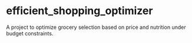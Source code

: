 # efficient_shopping_optimizer
A project to optimize grocery selection based on price and nutrition under budget constraints.
